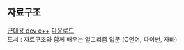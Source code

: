 ## 자료구조
[군대용 dev c++](https://stackoverflow.com/questions/6260929/dev-c-build-error-main-o-error-1)
[다운로드](https://sourceforge.net/projects/orwelldevcpp/files/Setup%20Releases/Dev-Cpp%205.3.0.3%20TDM-GCC%20x64%204.6.1%20Setup.exe/download)
</br>
도서 : 자료구조와 함께 배우는 알고리즘 입문 (C언어, 파이썬, 자바)
